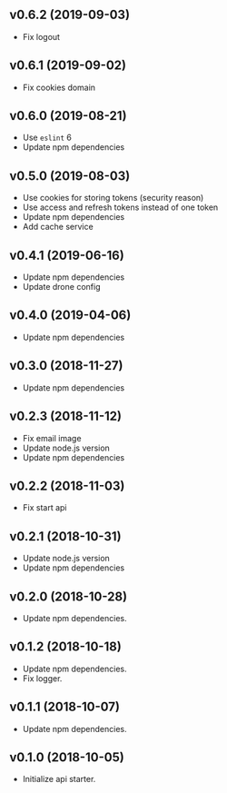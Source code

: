 ## v0.6.2 (2019-09-03)

* Fix logout

## v0.6.1 (2019-09-02)

* Fix cookies domain

## v0.6.0 (2019-08-21)

* Use `eslint` 6
* Update npm dependencies

## v0.5.0 (2019-08-03)

* Use cookies for storing tokens (security reason)
* Use access and refresh tokens instead of one token
* Update npm dependencies
* Add cache service

## v0.4.1 (2019-06-16)

* Update npm dependencies
* Update drone config

## v0.4.0 (2019-04-06)

* Update npm dependencies

## v0.3.0 (2018-11-27)

* Update npm dependencies

## v0.2.3 (2018-11-12)

* Fix email image
* Update node.js version
* Update npm dependencies

## v0.2.2 (2018-11-03)

* Fix start api

## v0.2.1 (2018-10-31)

* Update node.js version
* Update npm dependencies

## v0.2.0 (2018-10-28)

* Update npm dependencies.

## v0.1.2 (2018-10-18)

* Update npm dependencies.
* Fix logger.

## v0.1.1 (2018-10-07)

* Update npm dependencies.

## v0.1.0 (2018-10-05)

* Initialize api starter.
